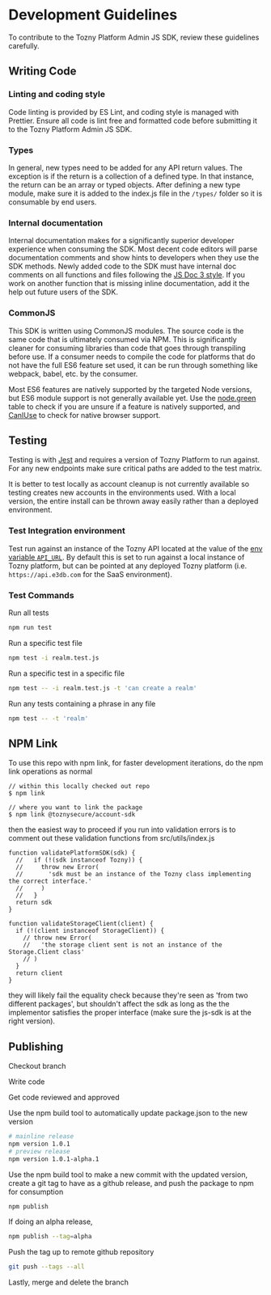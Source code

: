 # Development Guidelines

To contribute to the Tozny Platform Admin JS SDK, review these guidelines carefully.

## Writing Code

### Linting and coding style

Code linting is provided by ES Lint, and coding style is managed with Prettier. Ensure all code is lint free and formatted code before submitting it to the Tozny Platform Admin JS SDK.

### Types

In general, new types need to be added for any API return values. The exception is if the return is a collection of a defined type. In that instance, the return can be an array or typed objects. After defining a new type module, make sure it is added to the index.js file in the `/types/` folder so it is consumable by end users.

### Internal documentation

Internal documentation makes for a significantly superior developer experience when consuming the SDK. Most decent code editors will parse documentation comments and show hints to developers when they use the SDK methods. Newly added code to the SDK must have internal doc comments on all functions and files following the [JS Doc 3 style](https://devdocs.io/jsdoc/). If you work on another function that is missing inline documentation, add it the help out future users of the SDK.

### CommonJS

This SDK is written using CommonJS modules. The source code is the same code that is ultimately consumed via NPM. This is significantly cleaner for consuming libraries than code that goes through transpiling before use. If a consumer needs to compile the code for platforms that do not have the full ES6 feature set used, it can be run through something like webpack, babel, etc. by the consumer.

Most ES6 features are natively supported by the targeted Node versions, but ES6 module support is not generally available yet. Use the [node.green](https://node.green/) table to check if you are unsure if a feature is natively supported, and [CanIUse](https://caniuse.com/) to check for native browser support.

## Testing

Testing is with [Jest](https://jestjs.io/) and requires a version of Tozny Platform to run against. For any new endpoints make sure critical paths are added to the test matrix.

It is better to test locally as account cleanup is not currently available so testing creates new accounts in the environments used. With a local version, the entire install can be thrown away easily rather than a deployed environment.

### Test Integration environment

Test run against an instance of the Tozny API located at the value of the [env variable `API_URL`](./.env). By default this is set to run against a local instance of Tozny platform, but can be pointed at any deployed Tozny platform (i.e. `https://api.e3db.com` for the SaaS environment).

### Test Commands

Run all tests

```bash
npm run test
```

Run a specific test file

```bash
npm test -i realm.test.js
```

Run a specific test in a specific file

```bash
npm test -- -i realm.test.js -t 'can create a realm'
```

Run any tests containing a phrase in any file

```bash
npm test -- -t 'realm'
```

## NPM Link

To use this repo with npm link, for faster development iterations, do the npm link operations as normal

```
// within this locally checked out repo
$ npm link

// where you want to link the package
$ npm link @toznysecure/account-sdk
```

then the easiest way to proceed if you run into validation errors is to comment out these validation functions from src/utils/index.js

```
function validatePlatformSDK(sdk) {
  //   if (!(sdk instanceof Tozny)) {
  //     throw new Error(
  //       'sdk must be an instance of the Tozny class implementing the correct interface.'
  //     )
  //   }
  return sdk
}

function validateStorageClient(client) {
  if (!(client instanceof StorageClient)) {
    // throw new Error(
    //   'the storage client sent is not an instance of the Storage.Client class'
    // )
  }
  return client
}
```

they will likely fail the equality check because they're seen as 'from two different packages', but shouldn't affect the sdk as long as the the implementor satisfies the proper interface (make sure the js-sdk is at the right version).

## Publishing

Checkout branch

Write code

Get code reviewed and approved

Use the npm build tool to automatically update package.json to the new version

```bash
# mainline release
npm version 1.0.1
# preview release
npm version 1.0.1-alpha.1
```

Use the npm build tool to make a new commit with the updated version, create a git tag to have as a github release, and push the package to npm for consumption

```bash
npm publish
```

If doing an alpha release,

```bash
npm publish --tag=alpha
```

Push the tag up to remote github repository

```bash
git push --tags --all
```

Lastly, merge and delete the branch
